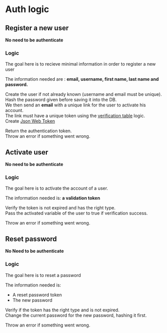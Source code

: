 # Auth logic

## Register a new user
**No need to be authenticate**
### Logic
The goal here is to recieve minimal information in order to register a new user

The information needed are : **email, username, first name, last name and password.**

Create the user if not already known (username and email must be unique).  
Hash the password given before saving it into the DB.  
We then send an **email** with a unique link for the user to activate his account.  
The link must have a unique token using the [verification table](./email_verification.md) logic.  
Create [Json Web Token](https://dvmhn07.medium.com/jwt-authentication-in-node-js-a-practical-guide-c8ab1b432a49)

Return the authentication token.  
Throw an error if something went wrong.


## Activate user
**No need to be authenticate**
### Logic
The goal here is to activate the account of a user.

The information needed is: **a validation token**
 
Verify the token is not expired and has the right type.   
Pass the activated variable of the user to true if verification success.

Throw an error if something went wrong.

## Reset password
**No Need to be authenticate**
### Logic
The goal here is to reset a password

The information needed is: 
- A reset password token
- The new password


Verify if the token has the right type and is not expired.  
Change the current password for the new password, hashing it first.  

Throw an error if something went wrong.